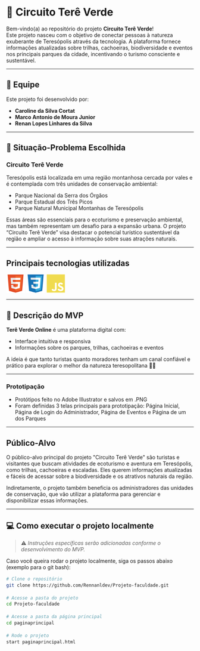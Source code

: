 # 🌱 Circuito Terê Verde

Bem-vindo(a) ao repositório do projeto **Circuito Terê Verde**!  
Este projeto nasceu com o objetivo de conectar pessoas à natureza exuberante de Teresópolis através da tecnologia. A plataforma fornece informações atualizadas sobre trilhas, cachoeiras, biodiversidade e eventos nos principais parques da cidade, incentivando o turismo consciente e sustentável.  

---

## 👥 Equipe

Este projeto foi desenvolvido por:

- **Caroline da Silva Cortat**  
- **Marco Antonio de Moura Junior**  
- **Renan Lopes Linhares da Silva**  

---

## 🌄 Situação-Problema Escolhida

### Circuito Terê Verde

Teresópolis está localizada em uma região montanhosa cercada por vales e é contemplada com três unidades de conservação ambiental:  
- Parque Nacional da Serra dos Órgãos  
- Parque Estadual dos Três Picos  
- Parque Natural Municipal Montanhas de Teresópolis

Essas áreas são essenciais para o ecoturismo e preservação ambiental, mas também representam um desafio para a expansão urbana. O projeto “Circuito Terê Verde” visa destacar o potencial turístico sustentável da região e ampliar o acesso à informação sobre suas atrações naturais.

---

## Principais tecnologias utilizadas

<div>
  <img src="https://raw.githubusercontent.com/devicons/devicon/master/icons/html5/html5-original.svg" widht="50" height="50">
  <img src="https://raw.githubusercontent.com/devicons/devicon/master/icons/css3/css3-original.svg" widht="50" height="50">
  <img src="https://raw.githubusercontent.com/devicons/devicon/master/icons/javascript/javascript-plain.svg" widht="50" height="50">
</div>

---

## 🚀 Descrição do MVP

**Terê Verde Online** é uma plataforma digital com:

- Interface intuitiva e responsiva  
- Informações sobre os parques, trilhas, cachoeiras e eventos 

A ideia é que tanto turistas quanto moradores tenham um canal confiável e prático para explorar o melhor da natureza teresopolitana 🌿✨

---

### Prototipação

- Protótipos feito no Adobe Illustrator e salvos em .PNG
- Foram definidas 3 telas principais para prototipação: Página Inicial, Página de Login do Administrador, Página de Eventos e Página de um dos Parques

---

## Público-Alvo

O público-alvo principal do projeto "Circuito Terê Verde" são turistas e visitantes que buscam atividades de ecoturismo e aventura em Teresópolis, como trilhas, cachoeiras e escaladas. Eles querem informações atualizadas e fáceis de acessar sobre a biodiversidade e os atrativos naturais da região.

Indiretamente, o projeto também beneficia os administradores das unidades de conservação, que vão utilizar a plataforma para gerenciar e disponibilizar essas informações.

---

## 💻 Como executar o projeto localmente

> ⚠️ *Instruções específicas serão adicionadas conforme o desenvolvimento do MVP.*

Caso você queira rodar o projeto localmente, siga os passos abaixo (exemplo para o git bash):

```bash
# Clone o repositório
git clone https://github.com/Rennanldev/Projeto-faculdade.git

# Acesse a pasta do projeto
cd Projeto-faculdade

# Acesse a pasta da página principal
cd paginaprincipal

# Rode o projeto
start paginaprincipal.html